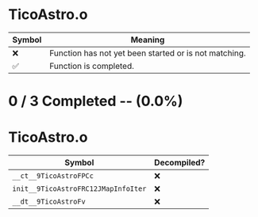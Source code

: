# TicoAstro.o
| Symbol | Meaning 
| ------------- | ------------- 
| :x: | Function has not yet been started or is not matching. 
| :white_check_mark: | Function is completed. 


# 0 / 3 Completed -- (0.0%)
# TicoAstro.o
| Symbol | Decompiled? |
| ------------- | ------------- |
| `__ct__9TicoAstroFPCc` | :x: |
| `init__9TicoAstroFRC12JMapInfoIter` | :x: |
| `__dt__9TicoAstroFv` | :x: |

